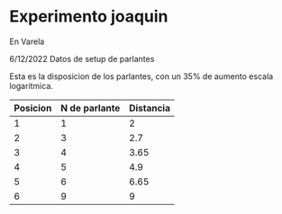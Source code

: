 # Experimento joaquin

En Varela

6/12/2022 Datos de setup de parlantes

Esta es la disposicion de los parlantes, con un 35% de aumento escala logaritmica.

| Posicion | N de parlante | Distancia |
| -------- | ------------- | --------- |
|    1     |   1           |    2      |
|    2     |   3           |    2.7    |
|    3     |   4           |    3.65   |
|    4     |   5           |    4.9    |
|    5     |   6           |    6.65   |
|    6     |   9           |    9      |

